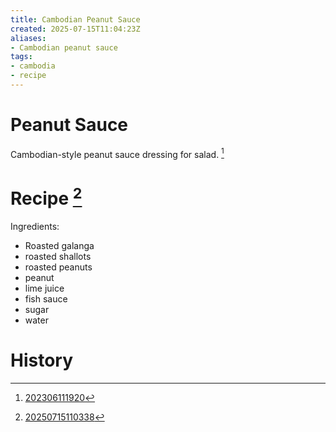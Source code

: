```yaml
---
title: Cambodian Peanut Sauce
created: 2025-07-15T11:04:23Z
aliases:
- Cambodian peanut sauce
tags:
- cambodia
- recipe
---
```


# Peanut Sauce

Cambodian-style peanut sauce dressing for salad. [^1]

# Recipe [^2]

Ingredients:
- Roasted galanga
- roasted shallots
- roasted peanuts
- peanut
- lime juice
- fish sauce
- sugar
- water

# History

[^1]: [202306111920](../entries/202306111920.md)
[^2]: [20250715110338](../entries/20250715110338.md)
